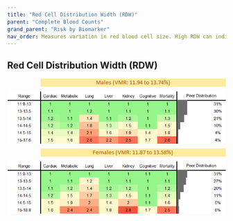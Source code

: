 ```yaml
---
title: "Red Cell Distribution Width (RDW)"
parent: "Complete Blood Counts"
grand_parent: "Risk by Biomarker"
nav_order: Measures variation in red blood cell size. High RDW can indicate mixed types of anemia or other blood disorders.
---
```



## Red Cell Distribution Width (RDW)




<div style="display: flex; flex-direction: column; gap: 10px;">

  <img src="/assets/images/vmrbiomarker_rdw__male.png" alt="Red Cell Distribution Width (RDW) VMR Male" style="margin-left: 15%">
  <img src="/assets/images/rr_rdw__male.png" alt="Red Cell Distribution Width (RDW) RR Male">

  <img src="/assets/images/vmrbiomarker_rdw__female.png" alt="Red Cell Distribution Width (RDW) VMR Female" style="margin-left: 15%; ">
  <img src="/assets/images/rr_rdw__female.png" alt="Red Cell Distribution Width (RDW) RR Female">

</div>



